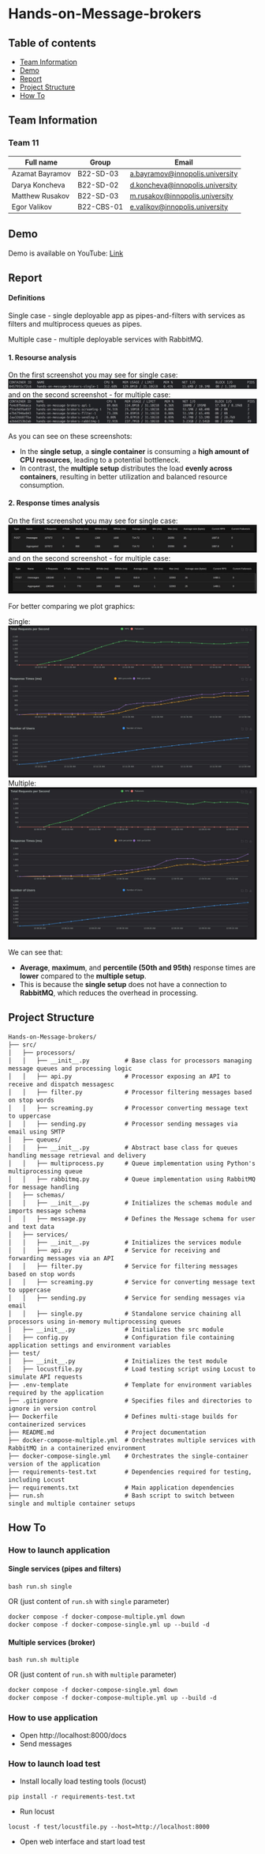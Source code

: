 # Hands-on-Message-brokers

## Table of contents

* [Team Information](#team-information)
* [Demo](#demo)
* [Report](#report)
* [Project Structure](#project-structure)
* [How To](#how-to)

## Team Information

### Team 11

| Full name       | Group     | Email                           |
|-----------------|-----------|---------------------------------|
| Azamat Bayramov | B22-SD-03 | a.bayramov@innopolis.university |
| Darya Koncheva  | B22-SD-02 | d.koncheva@innopolis.university |
| Matthew Rusakov | B22-SD-03 | m.rusakov@innopolis.university  |
| Egor Valikov    | B22-CBS-01| e.valikov@innopolis.university  |

## Demo

Demo is available on YouTube: [Link](https://youtu.be/6ck_1lZ0SNU)

## Report

#### Definitions

Single case - single deployable app as pipes-and-filters with services as filters and multiprocess queues as pipes.

Multiple case - multiple deployable services with RabbitMQ.

#### 1. Resourse analysis

On the first screenshot you may see for single case:
![Single - resourses](https://github.com/iu-f24-sa-t11/Hands-on-Message-brokers/raw/main/static/single-1.png)
and on the second screenshot - for multiple case:
![Multiple - resourses](https://github.com/iu-f24-sa-t11/Hands-on-Message-brokers/raw/main/static/multiple-1.jpg)

 As you can see on these screenshots:
 - In the **single setup**, a **single container** is consuming a **high amount of CPU resources**, leading to a potential bottleneck.
 - In contrast, the **multiple setup** distributes the load **evenly across containers**, resulting in better utilization and balanced resource consumption.

#### 2. Response times analysis

On the first screenshot you may see for single case:
![Single - resourses](https://github.com/iu-f24-sa-t11/Hands-on-Message-brokers/raw/main/static/single-2.jpg)
and on the second screenshot - for multiple case:
![Multiple - resourses](https://github.com/iu-f24-sa-t11/Hands-on-Message-brokers/raw/main/static/multiple-2.jpg)

For better comparing we plot graphics:

Single:
![Single - resourses](https://github.com/iu-f24-sa-t11/Hands-on-Message-brokers/raw/main/static/single-3.jpg)
Multiple:
![Multiple - resourses](https://github.com/iu-f24-sa-t11/Hands-on-Message-brokers/raw/main/static/multiple-3.jpg)

We can see that:
  - **Average**, **maximum**, and **percentile (50th and 95th)** response times are **lower** compared to the **multiple setup**.
  - This is because the **single setup** does not have a connection to **RabbitMQ**, which reduces the overhead in processing.


## Project Structure

```
Hands-on-Message-brokers/
├── src/
│   ├── processors/
│   │   ├── __init__.py          # Base class for processors managing message queues and processing logic
│   │   ├── api.py               # Processor exposing an API to receive and dispatch messagesc
│   │   ├── filter.py            # Processor filtering messages based on stop words
│   │   ├── screaming.py         # Processor converting message text to uppercase
│   │   ├── sending.py           # Processor sending messages via email using SMTP
│   ├── queues/
│   │   ├── __init__.py          # Abstract base class for queues handling message retrieval and delivery
│   │   ├── multiprocess.py      # Queue implementation using Python's multiprocessing queue
│   │   ├── rabbitmq.py          # Queue implementation using RabbitMQ for message handling
│   ├── schemas/
│   │   ├── __init__.py          # Initializes the schemas module and imports message schema
│   │   ├── message.py           # Defines the Message schema for user and text data
│   ├── services/
│   │   ├── __init__.py          # Initializes the services module
│   │   ├── api.py               # Service for receiving and forwarding messages via an API
│   │   ├── filter.py            # Service for filtering messages based on stop words
│   │   ├── screaming.py         # Service for converting message text to uppercase
│   │   ├── sending.py           # Service for sending messages via email
│   │   ├── single.py            # Standalone service chaining all processors using in-memory multiprocessing queues
│   ├── __init__.py              # Initializes the src module
│   ├── config.py                # Configuration file containing application settings and environment variables
├── test/
│   ├── __init__.py              # Initializes the test module
│   ├── locustfile.py            # Load testing script using Locust to simulate API requests
├── .env-template                # Template for environment variables required by the application
├── .gitignore                   # Specifies files and directories to ignore in version control
├── Dockerfile                   # Defines multi-stage builds for containerized services
├── README.md                    # Project documentation
├── docker-compose-multiple.yml  # Orchestrates multiple services with RabbitMQ in a containerized environment
├── docker-compose-single.yml    # Orchestrates the single-container version of the application
├── requirements-test.txt        # Dependencies required for testing, including Locust
├── requirements.txt             # Main application dependencies
├── run.sh                       # Bash script to switch between single and multiple container setups
```

## How To

### How to launch application

#### Single services (pipes and filters)

```
bash run.sh single
```

OR (just content of `run.sh` with `single` parameter)

```
docker compose -f docker-compose-multiple.yml down
docker compose -f docker-compose-single.yml up --build -d
```

#### Multiple services (broker)

```
bash run.sh multiple
```

OR (just content of `run.sh` with `multiple` parameter)

```
docker compose -f docker-compose-single.yml down
docker compose -f docker-compose-multiple.yml up --build -d
```

### How to use application

- Open http://localhost:8000/docs
- Send messages

### How to launch load test

- Install locally load testing tools (locust)
```
pip install -r requirements-test.txt
```

- Run locust
```
locust -f test/locustfile.py --host=http://localhost:8000
```

- Open web interface and start load test
